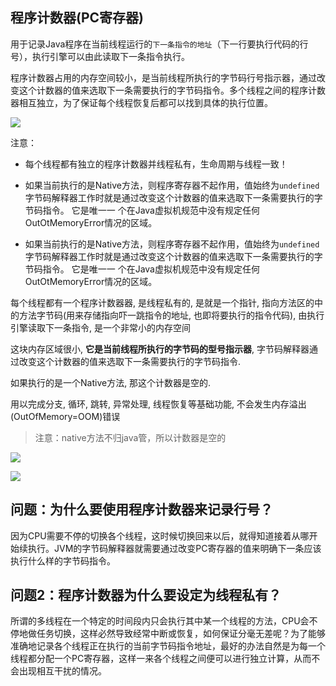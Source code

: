## 程序计数器(PC寄存器)

用于记录Java程序在当前线程运行的`下一条指令的地址`（下一行要执行代码的行号），执行引擎可以由此读取下一条指令执行。

程序计数器占用的内存空间较小，是当前线程所执行的字节码行号指示器，通过改变这个计数器的值来选取下一条需要执行的字节码指令。多个线程之间的程序计数器相互独立，为了保证每个线程恢复后都可以找到具体的执行位置。

![](https://youpaiyun.zongqilive.cn/image/20200319162012.png)

注意：

- 每个线程都有独立的程序计数器并线程私有，生命周期与线程一致！
- 如果当前执行的是Native方法，则程序寄存器不起作用，值始终为`undefined`
  字节码解释器工作时就是通过改变这个计数器的值来选取下一条需要执行的字节码指令。
  它是唯一一 个在Java虚拟机规范中没有规定任何OutOtMemoryError情况的区域。

- 如果当前执行的是Native方法，则程序寄存器不起作用，值始终为`undefined`
  字节码解释器工作时就是通过改变这个计数器的值来选取下一条需要执行的字节码指令。
  它是唯一一 个在Java虚拟机规范中没有规定任何OutOtMemoryError情况的区域。

每个线程都有一个程序计数器器, 是线程私有的, 是就是一个指针, 指向方法区的中的方法字节码(用来存储指向吓一跳指令的地址, 也即将要执行的指令代码), 由执行引擎读取下一条指令, 是一个非常小的内存空间

这块内存区域很小, **它是当前线程所执行的字节码的型号指示器**, 字节码解释器通过改变这个计数器的值来选取下一条需要执行的字节码指令.

如果执行的是一个Native方法, 那这个计数器是空的.

用以完成分支, 循环, 跳转, 异常处理, 线程恢复等基础功能, 不会发生内存溢出(OutOfMemory=OOM)错误

> 注意：native方法不归java管，所以计数器是空的



![](https://youpaiyun.zongqilive.cn/image/20200319163032.png)

![](https://youpaiyun.zongqilive.cn/image/20200319163052.png)



## **问题：为什么要使用程序计数器来记录行号？**

因为CPU需要不停的切换各个线程，这时候切换回来以后，就得知道接着从哪开始续执行。JVM的字节码解释器就需要通过改变PC寄存器的值来明确下一条应该执行什么样的字节码指令。

## **问题2：程序计数器为什么要设定为线程私有？**

所谓的多线程在一个特定的时间段内只会执行其中某一个线程的方法，CPU会不停地做任务切换，这样必然导致经常中断或恢复，如何保证分毫无差呢？为了能够准确地记录各个线程正在执行的当前字节码指令地址，最好的办法自然是为每一个线程都分配一个PC寄存器，这样一来各个线程之间便可以进行独立计算，从而不会出现相互干扰的情况。

























